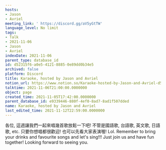 ```yaml
---
hosts:
- Jason
- Avriel
meeting_link: ' https://discord.gg/aV5yGtTW'
language_level: No limit
tags:
- Talk
- 2021-11-06
- Jason
- Avriel
indexDate: 2021-11-06
parent_type: database_id
id: d52315f6-a0e5-4121-8885-0e89dd0b34e5
archived: false
platform: Discord
title: Karaoke, hosted by Jason and Avriel
notion_url: https://www.notion.so/Karaoke-hosted-by-Jason-and-Avriel-d52315f6a0e5412188850e89dd0b34e5
talktime: 2021-11-06T21:00:00.0000000
object: page
created_time: 2021-11-05T17:42:00.0000000
parent_database_id: e9339446-880f-4ef0-8ad7-8ad1f507dded
name: Karaoke, hosted by Jason and Avriel
last_edited_time: 2021-11-12T22:59:00.0000000
---
```





各位, 這週讓我們一起來唱幾首歌放鬆一下吧! 不管是國語歌, 台語歌, 英文歌, 日語歌, etc. 只要你想唱都很歡迎! 也可以先看大家表演喔! Lol. 
Remember to bring your drinks and favourite songs and let's sing!!!
Just join us and have fun together! Looking forward to seeing you.









